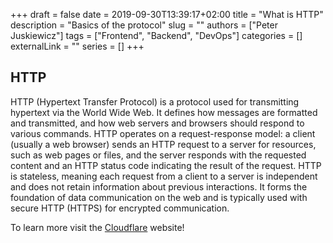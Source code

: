 +++ 
draft = false
date = 2019-09-30T13:39:17+02:00
title = "What is HTTP"
description = "Basics of the protocol"
slug = ""
authors = ["Peter Juskiewicz"]
tags = ["Frontend", "Backend", "DevOps"]
categories = []
externalLink = ""
series = []
+++

## HTTP

HTTP (Hypertext Transfer Protocol) is a protocol used for transmitting hypertext via the World Wide Web. It defines how messages are formatted and transmitted, and how web servers and browsers should respond to various commands. HTTP operates on a request-response model: a client (usually a web browser) sends an HTTP request to a server for resources, such as web pages or files, and the server responds with the requested content and an HTTP status code indicating the result of the request. HTTP is stateless, meaning each request from a client to a server is independent and does not retain information about previous interactions. It forms the foundation of data communication on the web and is typically used with secure HTTP (HTTPS) for encrypted communication.

To learn more visit the [Cloudflare](https://www.cloudflare.com/en-gb/learning/ddos/glossary/hypertext-transfer-protocol-http/) website!
